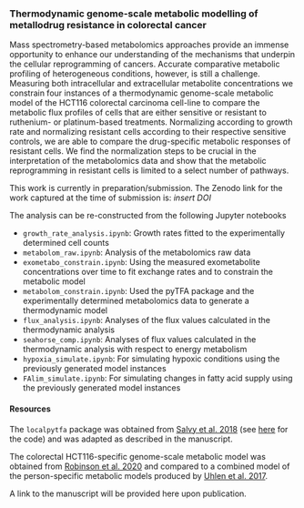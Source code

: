 ### Thermodynamic genome-scale metabolic modelling of metallodrug resistance in colorectal cancer

Mass spectrometry-based metabolomics approaches provide an immense opportunity to enhance our understanding of the mechanisms that underpin the cellular reprogramming of cancers. Accurate comparative metabolic profiling of heterogeneous conditions, however, is still a challenge. Measuring both intracellular and extracellular metabolite concentrations we constrain four instances of a thermodynamic genome-scale metabolic model of the HCT116 colorectal carcinoma cell-line to compare the metabolic flux profiles of cells that are either sensitive or resistant to ruthenium- or platinum-based treatments. Normalizing according to growth rate and normalizing resistant cells according to their respective sensitive controls, we are able to compare the drug-specific metabolic responses of resistant cells. We find the normalization steps to be crucial in the interpretation of the metabolomics data and show that the metabolic reprogramming in resistant cells is limited to a select number of pathways.

This work is currently in preparation/submission. The Zenodo link for the work captured at the time of submission is: 
*insert DOI* 

The analysis can be re-constructed from the following Jupyter notebooks
- `growth_rate_analysis.ipynb`: Growth rates fitted to the experimentally determined cell counts 
- `metabolom_raw.ipynb`: Analysis of the metabolomics raw data 
- `exometabo_constrain.ipynb`: Using the measured exometabolite concentrations over time to fit exchange rates and to constrain the metabolic model 
- `metabolom_constrain.ipynb`: Used the pyTFA package and the experimentally determined metabolomics data to generate a thermodynamic model
- `flux_analysis.ipynb`: Analyses of the flux values calculated in the thermodynamic analysis 
- `seahorse_comp.ipynb`: Analyses of flux values calculated in the thermodynamic analysis with respect to energy metabolism 
- `hypoxia_simulate.ipynb`: For simulating hypoxic conditions using the previously generated model instances
- `FAlim_simulate.ipynb`: For simulating changes in fatty acid supply using the previously generated model instances 

#### Resources 

The `localpytfa` package was obtained from [Salvy et al. 2018](https://academic.oup.com/bioinformatics/article/35/1/167/5047753) (see [here](https://github.com/EPFL-LCSB/pytfa) for the code) and was adapted as described in the manuscript. 

The colorectal HCT116-specific genome-scale metabolic model was obtained from [Robinson et al. 2020](https://stke.sciencemag.org/content/13/624/eaaz1482) and compared to a combined model of the person-specific metabolic models produced by [Uhlen et al. 2017](https://science.sciencemag.org/content/357/6352/eaan2507). 

A link to the manuscript will be provided here upon publication. 
